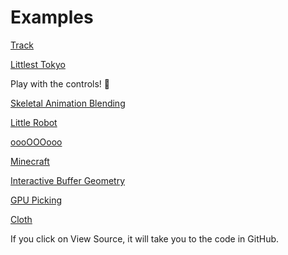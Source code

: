 # Examples

[Track](https://demos.littleworkshop.fr/track)

[Littlest Tokyo](https://threejs.org/examples/#webgl_animation_keyframes)

Play with the controls! 🤩

[Skeletal Animation Blending](https://threejs.org/examples/#webgl_animation_skinning_blending)

[Little Robot](https://threejs.org/examples/#webgl_animation_skinning_morph)

[oooOOOooo](https://threejs.org/examples/#webgl_effects_anaglyph)

[Minecraft](https://threejs.org/examples/#webgl_geometry_minecraft)

[Interactive Buffer Geometry](https://threejs.org/examples/#webgl_interactive_buffergeometry)

[GPU Picking](https://threejs.org/examples/#webgl_interactive_cubes_gpu)

<!--[Simple Cloth Simulation](https://threejs.org/examples#webgl_animation_cloth)-->

<!--https://github.com/mrdoob/three.js/blob/master/examples/webgl_animation_cloth.html-->

<!-- okay, fine... -->

[Cloth](https://threejs.org/examples/?q=cloth#physics_ammo_cloth)

If you click on View Source, it will take you to the code in GitHub.
